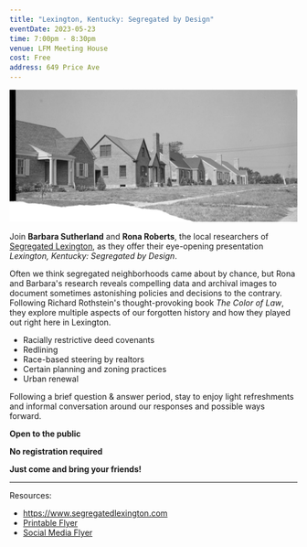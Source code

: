 ```yaml
---
title: "Lexington, Kentucky: Segregated by Design"
eventDate: 2023-05-23
time: 7:00pm - 8:30pm
venue: LFM Meeting House
cost: Free
address: 649 Price Ave
---
```


![flyer image](segregated-by-design-header.jpg#event)

Join **Barbara Sutherland** and **Rona Roberts**, the local researchers of
[Segregated Lexington](https://www.segregatedlexington.com), as they offer
their eye-opening presentation *Lexington, Kentucky: Segregated by Design*.

Often we think segregated neighborhoods came about by chance, but Rona and
Barbara's research reveals compelling data and archival images to document
sometimes astonishing policies and decisions to the contrary. Following Richard
Rothstein's thought-provoking book *The Color of Law*, they explore multiple
aspects of our forgotten history and how they played out right here in
Lexington. 

- Racially restrictive deed covenants
- Redlining
- Race-based steering by realtors
- Certain planning and zoning practices
- Urban renewal

Following a brief question & answer period, stay to enjoy light refreshments
and informal conversation around our responses and possible ways forward.

**Open to the public**

**No registration required**

**Just come and bring your friends!**

---
Resources:
- https://www.segregatedlexington.com
- [Printable Flyer](segregated-lexington-print-flyer.pdf)
- [Social Media Flyer](segregated-by-design.jpg)
